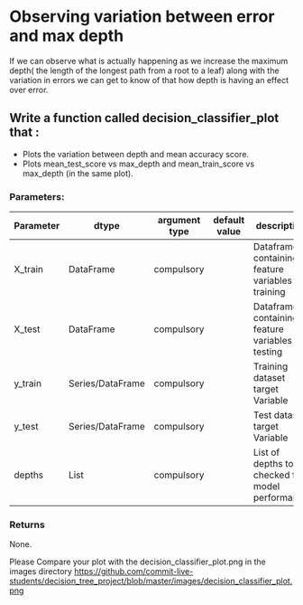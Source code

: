 # Observing variation between error and max depth

If we can observe what is actually happening as we increase the maximum depth( the length of the longest path from a root to a leaf) 
along with the variation in errors we can get to know of that how depth is having an effect over error. 
 
## Write a function called decision_classifier_plot that :
- Plots the variation between depth and mean accuracy score.
- Plots mean_test_score vs max_depth and mean_train_score vs max_depth (in the same plot). 

### Parameters:

| Parameter | dtype | argument type | default value | description |
| --- | --- | --- | --- | --- |
| X_train | DataFrame | compulsory | | Dataframe containing feature variables for training |
| X_test | DataFrame | compulsory | | Dataframe containing feature variables for testing |
| y_train | Series/DataFrame | compulsory | | Training dataset target Variable |
| y_test | Series/DataFrame | compulsory | | Test dataset target Variable |
| depths | List | compulsory | | List of depths to be checked for model performance|
    
    
### Returns
None.

Please Compare your plot with the decision_classifier_plot.png in the images directory
https://github.com/commit-live-students/decision_tree_project/blob/master/images/decision_classifier_plot.png
